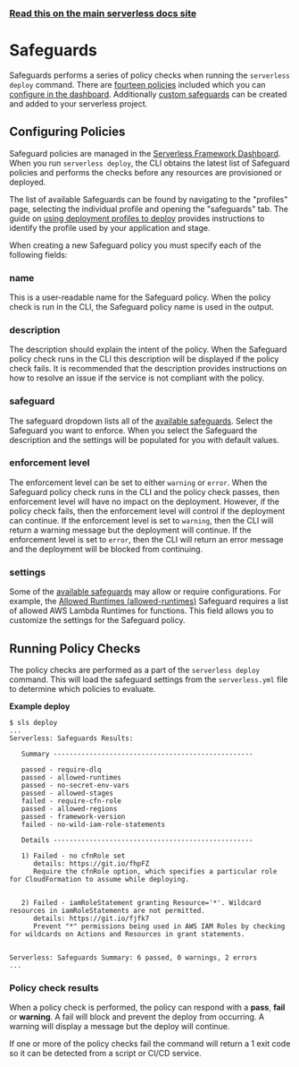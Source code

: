 <!--
title: Serverless Dashboard - Safeguards
menuText: Safeguards
menuOrder: 5
layout: Doc
-->

<!-- DOCS-SITE-LINK:START automatically generated  -->

### [Read this on the main serverless docs site](https://www.serverless.com/framework/docs/dashboard/safeguards/)

<!-- DOCS-SITE-LINK:END -->

# Safeguards

Safeguards performs a series of policy checks when running the `serverless deploy` command. There are [fourteen policies](/framework/docs/dashboard/safeguards/available/) included which you can [configure in the dashboard](#configuring-policies). Additionally [custom safeguards](/framework/docs/dashboard/safeguards/custom/) can be created and added to your serverless project.

## Configuring Policies

Safeguard policies are managed in the [Serverless Framework Dashboard](https://dashboard.serverless.com/). When you run `serverless deploy`, the CLI obtains the latest list of Safeguard policies and performs the checks before any resources are provisioned or deployed.

The list of available Safeguards can be found by navigating to the "profiles" page, selecting the individual profile and opening the "safeguards" tab. The guide on [using deployment profiles to deploy](/framework/docs/dashboard/profiles#using-a-deployment-profile-to-deploy) provides instructions to identify the profile used by your application and stage.

When creating a new Safeguard policy you must specify each of the following fields:

### name

This is a user-readable name for the Safeguard policy. When the policy check is run in the CLI, the Safeguard policy name is used in the output.

### description

The description should explain the intent of the policy. When the Safeguard policy check runs in the CLI this description will be displayed if the policy check fails. It is recommended that the description provides instructions on how to resolve an issue if the service is not compliant with the policy.

### safeguard

The safeguard dropdown lists all of the [available safeguards](/framework/docs/dashboard/safeguards/available/). Select the Safeguard you want to enforce. When you select the Safeguard the description and the settings will be populated for you with default values.

### enforcement level

The enforcement level can be set to either `warning` or `error`. When the Safeguard policy check runs in the CLI and the policy check passes, then enforcement level will have no impact on the deployment. However, if the policy check fails, then the enforcement level will control if the deployment can continue. If the enforcement level is set to `warning`, then the CLI will return a warning message but the deployment will continue. If the enforcement level is set to `error`, then the CLI will return an error message and the deployment will be blocked from continuing.

### settings

Some of the [available safeguards](/framework/docs/dashboard/safeguards/available/) may allow or require configurations. For example, the [Allowed Runtimes (allowed-runtimes)](#allowed-runtimes) Safeguard requires a list of allowed AWS Lambda Runtimes for functions. This field allows you to customize the settings for the Safeguard policy.


## Running Policy Checks

The policy checks are performed as a part of the `serverless deploy` command.
This will load the safeguard settings from the `serverless.yml` file to
determine which policies to evaluate.

**Example deploy**

```
$ sls deploy
...
Serverless: Safeguards Results:

   Summary --------------------------------------------------

   passed - require-dlq
   passed - allowed-runtimes
   passed - no-secret-env-vars
   passed - allowed-stages
   failed - require-cfn-role
   passed - allowed-regions
   passed - framework-version
   failed - no-wild-iam-role-statements

   Details --------------------------------------------------

   1) Failed - no cfnRole set
      details: https://git.io/fhpFZ
      Require the cfnRole option, which specifies a particular role for CloudFormation to assume while deploying.


   2) Failed - iamRoleStatement granting Resource='*'. Wildcard resources in iamRoleStatements are not permitted.
      details: https://git.io/fjfk7
      Prevent "*" permissions being used in AWS IAM Roles by checking for wildcards on Actions and Resources in grant statements.


Serverless: Safeguards Summary: 6 passed, 0 warnings, 2 errors
...
```

### Policy check results

When a policy check is performed, the policy can respond with a **pass**,
**fail** or **warning**. A fail will block and prevent the deploy from
occurring. A warning will display a message but the deploy will continue.

If one or more of the policy checks fail the command will return a 1 exit code so
it can be detected from a script or CI/CD service.


